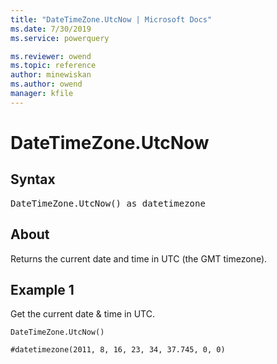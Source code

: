 ```yaml
---
title: "DateTimeZone.UtcNow | Microsoft Docs"
ms.date: 7/30/2019
ms.service: powerquery

ms.reviewer: owend
ms.topic: reference
author: minewiskan
ms.author: owend
manager: kfile
---
```

# DateTimeZone.UtcNow

## Syntax

<pre>
DateTimeZone.UtcNow() as datetimezone
</pre>
  
## About  
Returns the current date and time in UTC (the GMT timezone).

## Example 1
Get the current date & time in UTC.

```powerquery-m
DateTimeZone.UtcNow()
```

`#datetimezone(2011, 8, 16, 23, 34, 37.745, 0, 0)`
